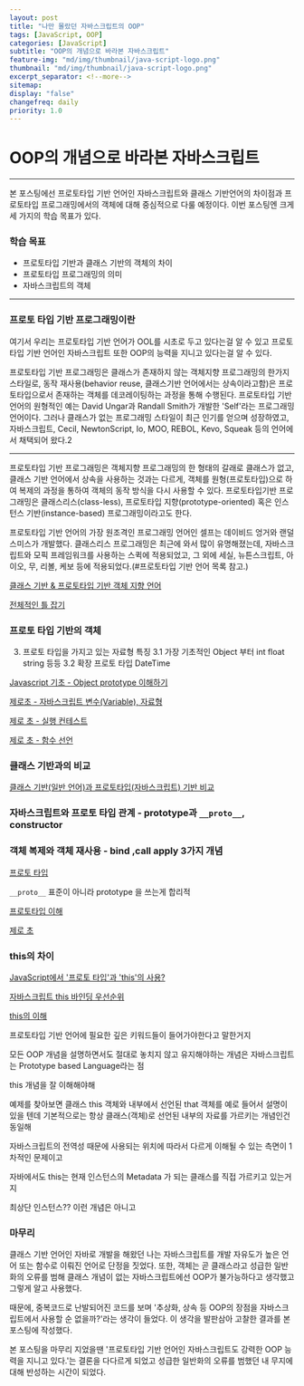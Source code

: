 ```yaml
---
layout: post
title: "나만 몰랐던 자바스크립트의 OOP"
tags: [JavaScript, OOP]
categories: [JavaScript]
subtitle: "OOP의 개념으로 바라본 자바스크립트"
feature-img: "md/img/thumbnail/java-script-logo.png"
thumbnail: "md/img/thumbnail/java-script-logo.png"
excerpt_separator: <!--more-->
sitemap:
display: "false"
changefreq: daily
priority: 1.0
---
```


<!--more-->

# OOP의 개념으로 바라본 자바스크립트

---

 본 포스팅에선 프로토타입 기반 언어인 자바스크립트와 클래스 기반언어의 차이점과 프로토타입 프로그래밍에서의 객체에 대해 중심적으로 다룰 예정이다. 이번 포스팅엔 크게 세 가지의 학습 목표가 있다.

### 학습 목표

- 프로토타입 기반과 클래스 기반의 객체의 차이
- 프로토타입 프로그래밍의 의미
- 자바스크립트의 객체

---

### 프로토 타입 기반 프로그래밍이란


 여기서 우리는 프로토타입 기반 언어가 OOL를 시초로 두고 있다는걸 알 수 있고 프로토타입 기반 언어인 자바스크립트 또한 OOP의 능력을 지니고 있다는걸 알 수 있다.


프로토타입 기반 프로그래밍은 클래스가 존재하지 않는 객체지향 프로그래밍의 한가지 스타일로, 동작 재사용(behavior reuse, 클래스기반 언어에서는 상속이라고함)은 프로토타입으로서 존재하는 객체를 데코레이팅하는 과정을 통해 수행된다.
프로토타입 기반 언어의 원형적인 예는 David Ungar과 Randall Smith가 개발한 'Self'라는 프로그래밍 언어이다. 그러나 클래스가 없는 프로그래밍 스타일이 최근 인기를 얻으며 성장하였고, 자바스크립트, Cecil, NewtonScript, Io, MOO, REBOL, Kevo, Squeak 등의 언어에서 채택되어 왔다.2

---

프로토타입 기반 프로그래밍은 객체지향 프로그래밍의 한 형태의 갈래로 클래스가 없고, 클래스 기반 언어에서 상속을 사용하는 것과는 다르게, 객체를 원형(프로토타입)으로 하여 복제의 과정을 통하여 객체의 동작 방식을 다시 사용할 수 있다. 프로토타입기반 프로그래밍은 클래스리스(class-less), 프로토타입 지향(prototype-oriented) 혹은 인스턴스 기반(instance-based) 프로그래밍이라고도 한다.

프로토타입 기반 언어의 가장 원조격인 프로그래밍 언어인 셀프는 데이비드 엉거와 랜덜 스미스가 개발했다. 클래스리스 프로그래밍은 최근에 와서 많이 유명해졌는데, 자바스크립트와 모픽 프레임워크를 사용하는 스퀵에 적용되었고, 그 외에 세실, 뉴튼스크립트, 아이오, 무, 리볼, 케보 등에 적용되었다.(#프로토타입 기반 언어 목록 참고.)





 [클래스 기반 & 프로토타입 기반 객체 지향 언어](http://skyul.tistory.com/84)

[전체적인 틀 잡기 ](https://developer.mozilla.org/ko/docs/Web/JavaScript/Introduction_to_Object-Oriented_JavaScript)


### 프로토 타입 기반의 객체



3. 프로토 타입을 가지고 있는 자료형 특징
 3.1 가장 기초적인 Object 부터 int float string 등등
 3.2 확장 프로토 타입 DateTime

[Javascript 기초 - Object prototype 이해하기](http://insanehong.kr/post/javascript-prototype/)

[제로초 - 자바스크립트 변수(Variable), 자료형](https://www.zerocho.com/category/JavaScript/post/57271d6e5aec14515b949b4b)

[제로 초 - 실행 컨테스트](https://www.zerocho.com/category/JavaScript/post/5741d96d094da4986bc950a0)

[제로 초 - 함수 선언](https://www.zerocho.com/category/JavaScript/post/572dcbbd2115c895b0f248fd)

### 클래스 기반과의 비교

[클래스 기반(일반 언어)과 프로토타입(자바스크립트) 기반 비교](http://webclub.tistory.com/162)


### 자바스크립트와  프로토 타입 관계 -  prototype과 `__proto__`, constructor

### 객체 복제와 객체 재사용 - bind ,call apply 3가지 개념


[프로토 타입](https://poiemaweb.com/js-prototype)

`__proto__`  표준이 아니라 prototype 을 쓰는게 합리적

[프로토타입 이해](http://www.nextree.co.kr/p7323/)

[제로 초](https://www.zerocho.com/category/JavaScript/post/573c2acf91575c17008ad2fc)

### this의 차이

[JavaScript에서 '프로토 타입'과 'this'의 사용?](https://code.i-harness.com/ko-kr/q/4be560)

[자바스크립트 this 바인딩 우선순위](http://blog.jeonghwan.net/2017/10/22/js-context-binding.html)

[this의 이해](http://webframeworks.kr/tutorials/translate/explanation-of-this-in-javascript-1/)


프로토타입 기반 언어에 필요한 깊은 키워드들이 들어가야한다고 말한거지

모든 OOP 개념을 설명하면서도 절대로 놓치지 않고 유지해야하는 개념은 자바스크립트는 Prototype based Language라는 점


this 개념을 잘 이해해야해

예제를 찾아보면 클래스 this 객체와 내부에서 선언된 that 객체를 예로 들어서 설명이 있을 텐데  기본적으로는 항상 클래스(객체)로 선언된 내부의 자료를 가르키는 개념인건 동일해

자바스크립트의 전역성 때문에 사용되는 위치에 따라서 다르게 이해될 수 있는 측면이 1차적인 문제이고

자바에서도 this는 현재 인스턴스의 Metadata 가 되는 클래스를 직접 가르키고 있는거지

최상단 인스턴스?? 이런 개념은 아니고

### 마무리

 클래스 기반 언어인 자바로 개발을 해왔던 나는 자바스크립트를 개발 자유도가 높은 언어 또는 함수로 이뤄진 언어로 단정을 짓었다. 또한,  객체는 곧 클래스라고 성급한 일반화의 오류를 범해 클래스 개념이 없는 자바스크립트에선 OOP가 불가능하다고 생각했고 그렇게 알고 사용했다.

때문에, 중복코드로 난발되어진 코드를 보며  '추상화, 상속 등 OOP의 장점을 자바스크립트에서 사용할 순 없을까?'라는 생각이 들었다. 이 생각을 발판삼아 고찰한 결과를 본 포스팅에 작성했다.

본 포스팅을 마무리 지었을땐 '프로토타입 기반 언어인 자바스크립트도 강력한 OOP 능력을 지니고 있다.'는 결론을 다다르게 되었고 성급한 일반화의 오류를 범했던 내 무지에 대해 반성하는 시간이 되었다.
